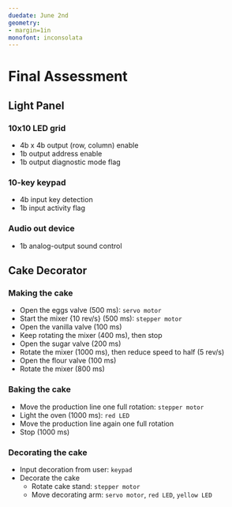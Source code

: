 ```yaml
---
duedate: June 2nd
geometry:
- margin=1in
monofont: inconsolata
---
```

# Final Assessment

## Light Panel
### 10x10 LED grid
- 4b x 4b   output  (row, column) enable
- 1b        output  address enable
- 1b        output  diagnostic mode flag

### 10-key keypad
- 4b        input   key detection
- 1b        input   activity flag

### Audio out device
- 1b        analog-output   sound control

## Cake Decorator
### Making the cake
- Open the eggs valve        (500  ms): `servo motor`
- Start the mixer {10 rev/s} (500  ms): `stepper motor`
- Open the vanilla valve     (100  ms)
- Keep rotating the mixer    (400  ms), then stop
- Open the sugar valve       (200  ms)
- Rotate the mixer           (1000 ms), then reduce speed to half (5 rev/s)
- Open the flour valve       (100  ms)
- Rotate the mixer           (800  ms)

### Baking the cake
- Move the production line one full rotation: `stepper motor`
- Light the oven (1000 ms): `red LED`
- Move the production line again one full rotation
- Stop (1000 ms)

### Decorating the cake
- Input decoration from user: `keypad`
- Decorate the cake
    + Rotate cake stand: `stepper motor`
    + Move decorating arm: `servo motor`, `red LED`, `yellow LED`


